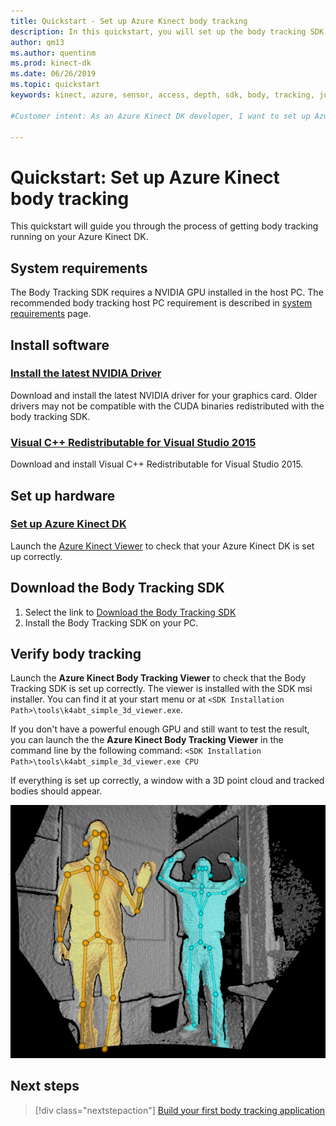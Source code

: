 ```yaml
---
title: Quickstart - Set up Azure Kinect body tracking
description: In this quickstart, you will set up the body tracking SDK for Azure Kinect.
author: qm13
ms.author: quentinm
ms.prod: kinect-dk
ms.date: 06/26/2019
ms.topic: quickstart
keywords: kinect, azure, sensor, access, depth, sdk, body, tracking, joint, setup, cuda, nvidia

#Customer intent: As an Azure Kinect DK developer, I want to set up Azure Kinect body tracking.

---
```


# Quickstart: Set up Azure Kinect body tracking

This quickstart will guide you through the process of getting body tracking running on your Azure Kinect DK.

## System requirements

The Body Tracking SDK requires a NVIDIA GPU installed in the host PC. The recommended body tracking host PC requirement is described in [system requirements](system-requirements.md) page.

## Install software

### [Install the latest NVIDIA Driver](https://www.nvidia.com/Download/index.aspx?lang=en-us)

Download and install the latest NVIDIA driver for your graphics card. Older drivers may not be compatible with the CUDA binaries redistributed with the body tracking SDK.

### [Visual C++ Redistributable for Visual Studio 2015](https://www.microsoft.com/en-us/download/details.aspx?id=48145)

Download and install Visual C++ Redistributable for Visual Studio 2015. 

## Set up hardware

### [Set up Azure Kinect DK](set-up-azure-kinect-dk.md)

Launch the [Azure Kinect Viewer](azure-kinect-viewer.md) to check that your Azure Kinect DK is set up correctly.

## Download the Body Tracking SDK
 
1. Select the link to [Download the Body Tracking SDK](body-sdk-download.md)
2. Install the Body Tracking SDK on your PC.

## Verify body tracking

Launch the **Azure Kinect Body Tracking Viewer** to check that the Body Tracking SDK is set up correctly. The viewer is installed with the SDK msi installer. You can find it at your start menu or at `<SDK Installation Path>\tools\k4abt_simple_3d_viewer.exe`.

If you don't have a powerful enough GPU and still want to test the result, you can launch the the **Azure Kinect Body Tracking Viewer** in the command line by the following command: `<SDK Installation Path>\tools\k4abt_simple_3d_viewer.exe CPU`

If everything is set up correctly, a window with a 3D point cloud and tracked bodies should appear.


![Body Tracking 3D Viewer](./media/quickstarts/samples-simple3dviewer.png)

## Next steps

> [!div class="nextstepaction"]
>[Build your first body tracking application](build-first-body-app.md)

